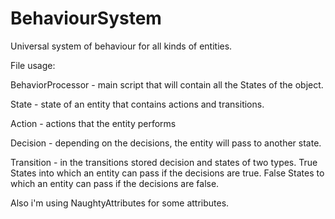 # BehaviourSystem
Universal system of behaviour for all kinds of entities.

File usage:

BehaviorProcessor - main script that will contain all the States of the object.

State - state of an entity that contains actions and transitions.

Action - actions that the entity performs

Decision - depending on the decisions, the entity will pass to another state.

Transition - in the transitions stored decision and states of two types. True States into which an entity can pass if the decisions are true. False States to which an entity can pass if the decisions are false.

Also i'm using NaughtyAttributes for some attributes.






